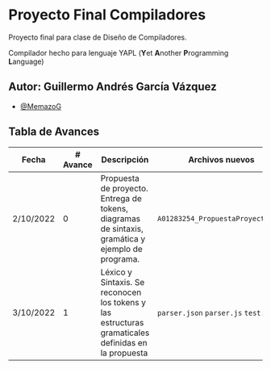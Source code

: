 # Proyecto Final Compiladores

Proyecto final para clase de Diseño de Compiladores.

Compilador hecho para lenguaje YAPL (**Y**et **A**nother **P**rogramming **L**anguage)

## Autor: Guillermo Andrés García Vázquez
- [@MemazoG](https://github.com/MemazoG)

## Tabla de Avances

| Fecha  | # Avance | Descripción | Archivos nuevos | Archivos modificados |
| ------ | -------- | ----------- | --------------- | -------------------- |
| 2/10/2022| 0 | Propuesta de proyecto. Entrega de tokens, diagramas de sintaxis, gramática y ejemplo de programa. | `A01283254_PropuestaProyecto.pdf` | - |
| 3/10/2022 | 1 | Léxico y Sintaxis. Se reconocen los tokens y las estructuras gramaticales definidas en la propuesta | `parser.json` `parser.js` `test.txt` | - |